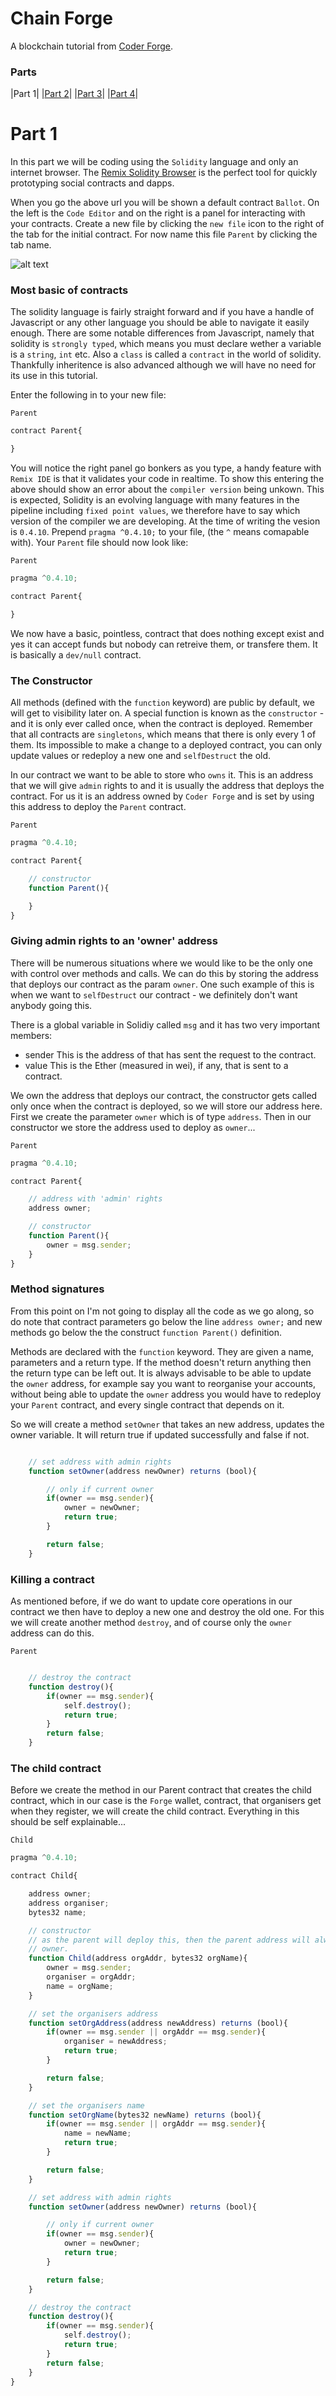 # Chain Forge

A blockchain tutorial from [Coder Forge](http://coderforge.io).

### Parts
|Part 1|
|[Part 2](https://github.com/coder-forge/chain-forge/tree/part-2)|
|[Part 3](https://github.com/coder-forge/chain-forge/tree/part-3)|
|[Part 4](https://github.com/coder-forge/chain-forge/tree/part-4)|

# Part 1

In this part we will be coding using the `Solidity` language and only an
internet browser. The [Remix Solidity Browser](https://ethereum.github.io/browser-solidity/)
is the perfect tool for quickly prototyping social contracts and dapps.

When you go the above url you will be shown a default contract `Ballot`. On the
left is the `Code Editor` and on the right is a panel for interacting with your
contracts. Create a new file by clicking the `new file` icon to the right of the
tab for the initial contract. For now name this file `Parent` by clicking the
tab name.

![alt text](https://raw.githubusercontent.com/coder-forge/chain-forge/part-1/browser-solidity.png "Solidity Browser")

### Most basic of contracts

The solidity language is fairly straight forward and if you have a handle of
Javascript or any other language you should be able to navigate it easily
enough. There are some notable differences from Javascript, namely that solidity
is `strongly typed`, which means you must declare wether a variable is a
`string`, `int` etc. Also a `class` is called a `contract` in the world of
solidity. Thankfully inheritence is also advanced although we will have no need
for its use in this tutorial.

Enter the following in to your new file:

`Parent`

```javascript
contract Parent{

}
```

You will notice the right panel go bonkers as you type, a handy feature with
`Remix IDE` is that it validates your code in realtime. To show this entering
the above should show an error about the `compiler version` being unkown. This
is expected, Solidity is an evolving language with many features in the pipeline
including `fixed point values`, we therefore have to say which version of the
compiler we are developing. At the time of writing the vesion is `0.4.10`.
Prepend `pragma ^0.4.10;` to your file, (the `^` means comapable with). Your
`Parent` file should now look like:

`Parent`

```javascript
pragma ^0.4.10;

contract Parent{

}
```

We now have a basic, pointless, contract that does nothing except exist and yes
it can accept funds but nobody can retreive them, or transfere them. It is
basically a `dev/null` contract.

### The Constructor

All methods (defined with the `function` keyword) are public by default, we will
get to visibility later on. A special function is known as the `constructor` -
and it is only ever called once, when the contract is deployed. Remember that
all contracts are `singletons`, which means that there is only every 1 of them.
Its impossible to make a change to a deployed contract, you can only update
values or redeploy a new one and `selfDestruct` the old.

In our contract we want to be able to store who `owns` it. This is an address
that we will give `admin` rights to and it is usually the address that deploys
the contract. For us it is an address owned by `Coder Forge` and is set by
using this address to deploy the `Parent` contract.

`Parent`

```javascript
pragma ^0.4.10;

contract Parent{

    // constructor
    function Parent(){

    }
}
```

### Giving admin rights to an 'owner' address

There will be numerous situations where we would like to be the only one with
control over methods and calls. We can do this by storing the address that
deploys our contract as the param `owner`. One such example of this is when we
want to `selfDestruct` our contract - we definitely don't want anybody going
this.

There is a global variable in Solidiy called `msg` and it has two very important
members:

 - sender
    This is the address of that has sent the request to the contract.
 - value
    This is the Ether (measured in wei), if any, that is sent to a contract.

We own the address that deploys our contract, the constructor gets called only
once when the contract is deployed, so we will store our address here. First we
create the parameter `owner` which is of type `address`. Then in our
constructor we store the address used to deploy as `owner`...

`Parent`

```javascript
pragma ^0.4.10;

contract Parent{

    // address with 'admin' rights
    address owner;

    // constructor
    function Parent(){
        owner = msg.sender;
    }
}
```

### Method signatures

From this point on I'm not going to display all the code as we go along, so do
note that contract parameters go below the line `address owner;` and new
methods go below the the construct `function Parent()` definition.

Methods are declared with the `function` keyword. They are given a name,
parameters and a return type. If the method doesn't return anything then the
return type can be left out. It is always advisable to be able to update the
`owner` address, for example say you want to reorganise your accounts, without
being able to update the `owner` address you would have to redeploy your
`Parent` contract, and every single contract that depends on it.

So we will create a method `setOwner` that takes an new address, updates the
owner variable. It will return true if updated successfully and false if not.

```javascript

    // set address with admin rights
    function setOwner(address newOwner) returns (bool){

        // only if current owner
        if(owner == msg.sender){
            owner = newOwner;
            return true;
        }

        return false;
    }
```

### Killing a contract

As mentioned before, if we do want to update core operations in our contract we
then have to deploy a new one and destroy the old one. For this we will create
another method `destroy`, and of course only the `owner` address can do this.

`Parent`

```javascript

    // destroy the contract
    function destroy(){
        if(owner == msg.sender){
            self.destroy();
            return true;
        }
        return false;
    }
```

### The child contract

Before we create the method in our Parent contract that creates the child
contract, which in our case is the `Forge` wallet, contract, that organisers
get when they register, we will create the child contract. Everything in this
should be self explainable...

`Child`

```javascript
pragma ^0.4.10;

contract Child{

    address owner;
    address organiser;
    bytes32 name;

    // constructor
    // as the parent will deploy this, then the parent address will always be
    // owner.
    function Child(address orgAddr, bytes32 orgName){
        owner = msg.sender;
        organiser = orgAddr;
        name = orgName;
    }

    // set the organisers address
    function setOrgAddress(address newAddress) returns (bool){
        if(owner == msg.sender || orgAddr == msg.sender){
            organiser = newAddress;
            return true;
        }

        return false;
    }

    // set the organisers name
    function setOrgName(bytes32 newName) returns (bool){
        if(owner == msg.sender || orgAddr == msg.sender){
            name = newName;
            return true;
        }

        return false;
    }

    // set address with admin rights
    function setOwner(address newOwner) returns (bool){

        // only if current owner
        if(owner == msg.sender){
            owner = newOwner;
            return true;
        }

        return false;
    }

    // destroy the contract
    function destroy(){
        if(owner == msg.sender){
            self.destroy();
            return true;
        }
        return false;
    }
}
```
